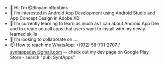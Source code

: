 - 👋 Hi, I’m @BinyaminRobbins
- 👀 I’m interested in Android App Development using Android Studio and App Concept Design in Adobe XD
- 🌱 I’m currently learning to learn as much as I can about Android App Dev and to create actuall apps that users want to install with my newly learned skills
- 💞️ I’m looking to collaborate on ...
- 📫 How to reach me WhatsApp: +(972) 58-701-2707 / syntappsdev@gmail.com
-- check out my dev page on Google Play Store - search "pub: SyntApps"

<!---
BinyaminRobbins/BinyaminRobbins is a ✨ special ✨ repository because its `README.md` (this file) appears on your GitHub profile.
You can click the Preview link to take a look at your changes.
--->
